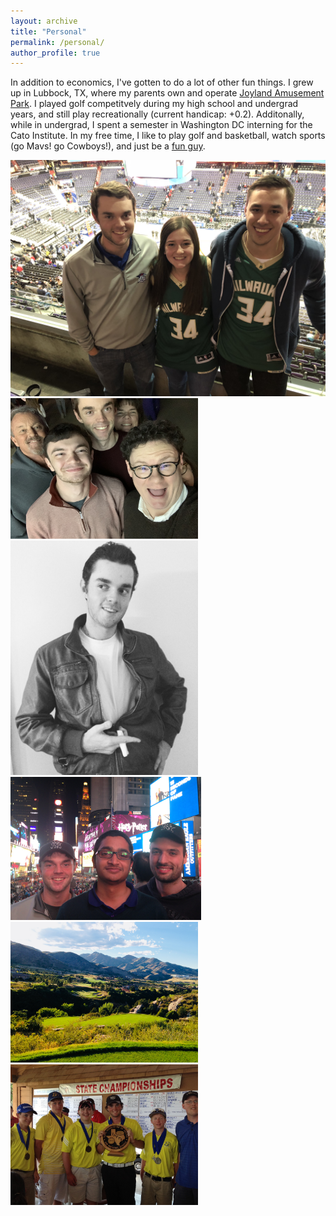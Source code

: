 ```yaml
---
layout: archive
title: "Personal"
permalink: /personal/
author_profile: true
---
```


In addition to economics, I've gotten to do a lot of other fun things. I grew up in Lubbock, TX, where my parents own and operate [Joyland Amusement Park](https://joylandpark.com/). I played golf competitvely during my high school and undergrad years, and still play recreationally (current handicap: +0.2). Additonally, while in undergrad, I spent a semester in Washington DC interning for the Cato Institute. In my free time, I like to play golf and basketball, watch sports (go Mavs! go Cowboys!), and just be a [fun guy](https://www.youtube.com/watch?v=zIwh0njInPk&ab_channel=Ball).

<img src="https://github.com/JamesDean595/jamesdean595.github.io/blob/master/images/personal/giannis.JPG" >

<img src="https://github.com/JamesDean595/jamesdean595.github.io/blob/master/images/personal/fam.JPG" width="300">

<img src="https://github.com/JamesDean595/jamesdean595.github.io/blob/master/images/personal/jd.JPG" width="300">

<img src="https://github.com/JamesDean595/jamesdean595.github.io/blob/master/images/personal/nyc.JPG" width="305">

<img src="https://github.com/JamesDean595/jamesdean595.github.io/blob/master/images/personal/golfco.jpg" width="300">

<img src="https://github.com/JamesDean595/jamesdean595.github.io/blob/master/images/personal/hs.JPG" width="300">

